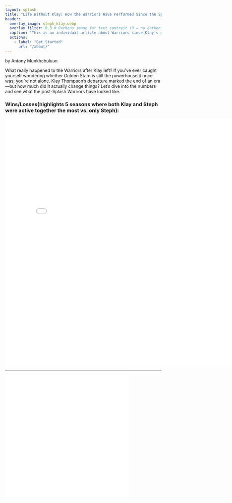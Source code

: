 ```yaml
---
layout: splash
title: "Life Without Klay: How the Warriors Have Performed Since the Splash Era split"
header:
  overlay_image: steph_klay.webp
  overlay_filter: 0.3 # Darkens image for text contrast (0 = no darkening)
  caption: "This is an individual article about Warriors since Klay's departure"
  actions:
    - label: "Get Started"
      url: "/about/"
---
```




by Antony Munkhchuluun

What really happened to the Warriors after Klay left?
If you’ve ever caught yourself wondering whether Golden State is still the powerhouse it once was, you’re not alone. Klay Thompson’s departure marked the end of an era—but how much did it actually change things? Let’s dive into the numbers and see what the post-Splash Warriors have looked like.


### Wins/Losses(highlights 5 seasons where both Klay and Steph were active together the most vs. only Steph):
<iframe
  src="Warriors' Wins and Losses Before and After Klay Left (with games played).png"
  width="800"
  height="800"
  frameborder="0"
></iframe>

---

<iframe
  src="Warriors' Wins and Losses Before and After Klay Left (with games played).png"
  width="400"
  height="400"
  frameborder="0"
></iframe>
